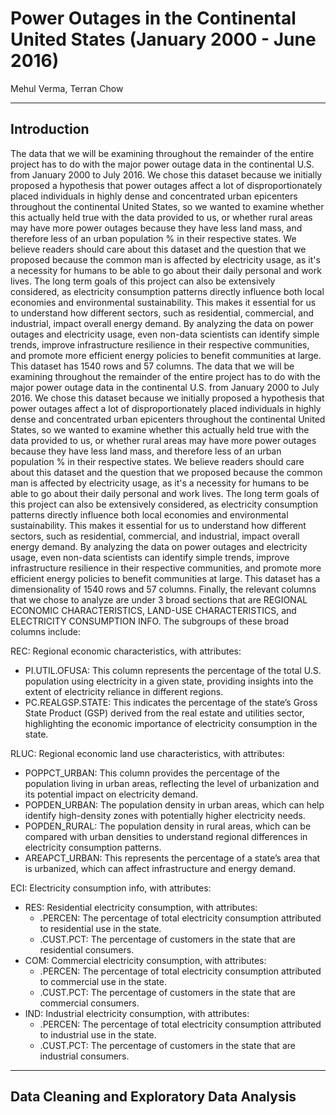 # Power Outages in the Continental United States (January 2000 - June 2016)

Mehul Verma, Terran Chow

---

## Introduction

The data that we will be examining throughout the remainder of the entire project has to do with the major power outage data in the continental U.S. from January 2000 to July 2016. We chose this dataset because we initially proposed a hypothesis that power outages affect a lot of disproportionately placed individuals in highly dense and concentrated urban epicenters throughout the continental United States, so we wanted to examine whether this actually held true with the data provided to us, or whether rural areas may have more power outages because they have less land mass, and therefore less of an urban population % in their respective states. We believe readers should care about this dataset and the question that we proposed because the common man is affected by electricity usage, as it's a necessity for humans to be able to go about their daily personal and work lives. The long term goals of this project can also be extensively considered, as electricity consumption patterns directly influence both local economies and environmental sustainability. This makes it essential for us to understand how different sectors, such as residential, commercial, and industrial, impact overall energy demand. By analyzing the data on power outages and electricity usage, even non-data scientists can identify simple trends, improve infrastructure resilience in their respective communities, and promote more efficient energy policies to benefit communities at large. This dataset has 1540 rows and 57 columns. The data that we will be examining throughout the remainder of the entire project has to do with the major power outage data in the continental U.S. from January 2000 to July 2016. We chose this dataset because we initially proposed a hypothesis that power outages affect a lot of disproportionately placed individuals in highly dense and concentrated urban epicenters throughout the continental United States, so we wanted to examine whether this actually held true with the data provided to us, or whether rural areas may have more power outages because they have less land mass, and therefore less of an urban population % in their respective states. We believe readers should care about this dataset and the question that we proposed because the common man is affected by electricity usage, as it's a necessity for humans to be able to go about their daily personal and work lives. The long term goals of this project can also be extensively considered, as electricity consumption patterns directly influence both local economies and environmental sustainability. This makes it essential for us to understand how different sectors, such as residential, commercial, and industrial, impact overall energy demand. By analyzing the data on power outages and electricity usage, even non-data scientists can identify simple trends, improve infrastructure resilience in their respective communities, and promote more efficient energy policies to benefit communities at large. This dataset has a dimensionality of 1540 rows and 57 columns. Finally, the relevant columns that we chose to analyze are under 3 broad sections that are REGIONAL ECONOMIC CHARACTERISTICS, LAND-USE CHARACTERISTICS, and ELECTRICITY CONSUMPTION INFO. The subgroups of these broad columns include:

REC: Regional economic characteristics, with attributes:

- PI.UTIL.OFUSA: This column represents the percentage of the total U.S. population using electricity in a given state, providing insights into the extent of electricity reliance in different regions.
- PC.REALGSP.STATE: This indicates the percentage of the state’s Gross State Product (GSP) derived from the real estate and utilities sector, highlighting the economic importance of electricity consumption in the state.

RLUC: Regional economic land use characteristics, with attributes:

- POPPCT_URBAN: This column provides the percentage of the population living in urban areas, reflecting the level of urbanization and its potential impact on electricity demand.
- POPDEN_URBAN: The population density in urban areas, which can help identify high-density zones with potentially higher electricity needs.
- POPDEN_RURAL: The population density in rural areas, which can be compared with urban densities to understand regional differences in electricity consumption patterns.
- AREAPCT_URBAN: This represents the percentage of a state’s area that is urbanized, which can affect infrastructure and energy demand.
  
ECI: Electricity consumption info, with attributes:

- RES: Residential electricity consumption, with attributes:
    - .PERCEN: The percentage of total electricity consumption attributed to residential use in the state.
    - .CUST.PCT: The percentage of customers in the state that are residential consumers.
- COM: Commercial electricity consumption, with attributes:
    - .PERCEN: The percentage of total electricity consumption attributed to commercial use in the state.
    - .CUST.PCT: The percentage of customers in the state that are commercial consumers.
- IND: Industrial electricity consumption, with attributes:
    - .PERCEN: The percentage of total electricity consumption attributed to industrial use in the state.
    - .CUST.PCT: The percentage of customers in the state that are industrial consumers.

---

## Data Cleaning and Exploratory Data Analysis

